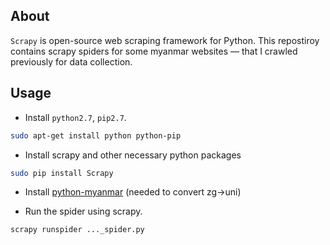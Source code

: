 ## About

`Scrapy` is open-source web scraping framework for Python. This
repostiroy contains scrapy spiders for some myanmar websites — that I
crawled previously for data collection.

## Usage

* Install `python2.7`, `pip2.7`.
```bash
sudo apt-get install python python-pip
```

* Install scrapy and other necessary python packages
```bash
sudo pip install Scrapy
```

* Install [python-myanmar](https://github.com/trhura/python-myanmar) (needed to convert zg->uni)

* Run the spider using scrapy.
```bash
scrapy runspider ..._spider.py
```
